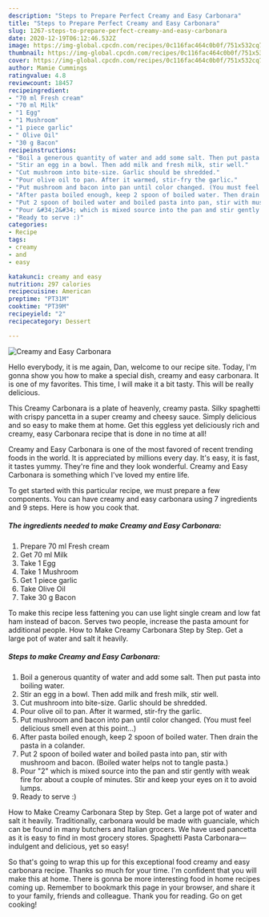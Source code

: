 ```yaml
---
description: "Steps to Prepare Perfect Creamy and Easy Carbonara"
title: "Steps to Prepare Perfect Creamy and Easy Carbonara"
slug: 1267-steps-to-prepare-perfect-creamy-and-easy-carbonara
date: 2020-12-19T06:12:46.532Z
image: https://img-global.cpcdn.com/recipes/0c116fac464c0b0f/751x532cq70/creamy-and-easy-carbonara-recipe-main-photo.jpg
thumbnail: https://img-global.cpcdn.com/recipes/0c116fac464c0b0f/751x532cq70/creamy-and-easy-carbonara-recipe-main-photo.jpg
cover: https://img-global.cpcdn.com/recipes/0c116fac464c0b0f/751x532cq70/creamy-and-easy-carbonara-recipe-main-photo.jpg
author: Mamie Cummings
ratingvalue: 4.8
reviewcount: 18457
recipeingredient:
- "70 ml Fresh cream"
- "70 ml Milk"
- "1 Egg"
- "1 Mushroom"
- "1 piece garlic"
- " Olive Oil"
- "30 g Bacon"
recipeinstructions:
- "Boil a generous quantity of water and add some salt. Then put pasta into boiling water."
- "Stir an egg in a bowl. Then add milk and fresh milk, stir well."
- "Cut mushroom into bite-size. Garlic should be shredded."
- "Pour olive oil to pan. After it warmed, stir-fry the garlic."
- "Put mushroom and bacon into pan until color changed. (You must feel delicious smell even at this point...)"
- "After pasta boiled enough, keep 2 spoon of boiled water. Then drain the pasta in a colander."
- "Put 2 spoon of boiled water and boiled pasta into pan, stir with mushroom and bacon. (Boiled water helps not to tangle pasta.)"
- "Pour &#34;2&#34; which is mixed source into the pan and stir gently with weak fire for about a couple of minutes. Stir and keep your eyes on it to avoid lumps."
- "Ready to serve :)"
categories:
- Recipe
tags:
- creamy
- and
- easy

katakunci: creamy and easy 
nutrition: 297 calories
recipecuisine: American
preptime: "PT31M"
cooktime: "PT39M"
recipeyield: "2"
recipecategory: Dessert

---
```



![Creamy and Easy Carbonara](https://img-global.cpcdn.com/recipes/0c116fac464c0b0f/751x532cq70/creamy-and-easy-carbonara-recipe-main-photo.jpg)

Hello everybody, it is me again, Dan, welcome to our recipe site. Today, I'm gonna show you how to make a special dish, creamy and easy carbonara. It is one of my favorites. This time, I will make it a bit tasty. This will be really delicious.

This Creamy Carbonara is a plate of heavenly, creamy pasta. Silky spaghetti with crispy pancetta in a super creamy and cheesy sauce. Simply delicious and so easy to make them at home. Get this eggless yet deliciously rich and creamy, easy Carbonara recipe that is done in no time at all!

Creamy and Easy Carbonara is one of the most favored of recent trending foods in the world. It is appreciated by millions every day. It's easy, it is fast, it tastes yummy. They're fine and they look wonderful. Creamy and Easy Carbonara is something which I've loved my entire life.


To get started with this particular recipe, we must prepare a few components. You can have creamy and easy carbonara using 7 ingredients and 9 steps. Here is how you cook that.

<!--inarticleads1-->

##### The ingredients needed to make Creamy and Easy Carbonara:

1. Prepare 70 ml Fresh cream
1. Get 70 ml Milk
1. Take 1 Egg
1. Take 1 Mushroom
1. Get 1 piece garlic
1. Take  Olive Oil
1. Take 30 g Bacon


To make this recipe less fattening you can use light single cream and low fat ham instead of bacon. Serves two people, increase the pasta amount for additional people. How to Make Creamy Carbonara Step by Step. Get a large pot of water and salt it heavily. 

<!--inarticleads2-->

##### Steps to make Creamy and Easy Carbonara:

1. Boil a generous quantity of water and add some salt. Then put pasta into boiling water.
1. Stir an egg in a bowl. Then add milk and fresh milk, stir well.
1. Cut mushroom into bite-size. Garlic should be shredded.
1. Pour olive oil to pan. After it warmed, stir-fry the garlic.
1. Put mushroom and bacon into pan until color changed. (You must feel delicious smell even at this point...)
1. After pasta boiled enough, keep 2 spoon of boiled water. Then drain the pasta in a colander.
1. Put 2 spoon of boiled water and boiled pasta into pan, stir with mushroom and bacon. (Boiled water helps not to tangle pasta.)
1. Pour &#34;2&#34; which is mixed source into the pan and stir gently with weak fire for about a couple of minutes. Stir and keep your eyes on it to avoid lumps.
1. Ready to serve :)


How to Make Creamy Carbonara Step by Step. Get a large pot of water and salt it heavily. Traditionally, carbonara would be made with guanciale, which can be found in many butchers and Italian grocers. We have used pancetta as it is easy to find in most grocery stores. Spaghetti Pasta Carbonara—indulgent and delicious, yet so easy! 

So that's going to wrap this up for this exceptional food creamy and easy carbonara recipe. Thanks so much for your time. I'm confident that you will make this at home. There is gonna be more interesting food in home recipes coming up. Remember to bookmark this page in your browser, and share it to your family, friends and colleague. Thank you for reading. Go on get cooking!
